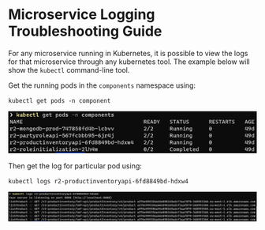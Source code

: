 # Microservice Logging Troubleshooting Guide

For any microservice running in Kubernetes, it is possible to view the logs for that microservice through any kubernetes tool. The example below will show the `kubectl` command-line tool.

Get the running pods in the `components` namespace using:

```
kubectl get pods -n component
```

![Get-Pods](Get-Pods.png)

Then get the log for particular pod using: 

```
kubectl logs r2-productinventoryapi-6fd8849bd-hdxw4
```

![Get-Logs](Get-Logs.png)

